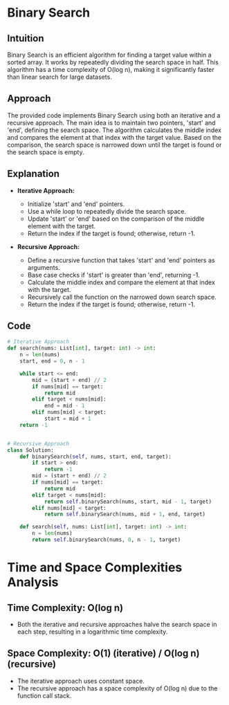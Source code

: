 # Binary Search

## Intuition
Binary Search is an efficient algorithm for finding a target value within a sorted array. It works by repeatedly dividing the search space in half. This algorithm has a time complexity of O(log n), making it significantly faster than linear search for large datasets.

## Approach
The provided code implements Binary Search using both an iterative and a recursive approach. The main idea is to maintain two pointers, 'start' and 'end', defining the search space. The algorithm calculates the middle index and compares the element at that index with the target value. Based on the comparison, the search space is narrowed down until the target is found or the search space is empty.

## Explanation
- **Iterative Approach:**
  - Initialize 'start' and 'end' pointers.
  - Use a while loop to repeatedly divide the search space.
  - Update 'start' or 'end' based on the comparison of the middle element with the target.
  - Return the index if the target is found; otherwise, return -1.

- **Recursive Approach:**
  - Define a recursive function that takes 'start' and 'end' pointers as arguments.
  - Base case checks if 'start' is greater than 'end', returning -1.
  - Calculate the middle index and compare the element at that index with the target.
  - Recursively call the function on the narrowed down search space.
  - Return the index if the target is found; otherwise, return -1.

## Code

```python
# Iterative Approach
def search(nums: List[int], target: int) -> int:
    n = len(nums)
    start, end = 0, n - 1

    while start <= end:
        mid = (start + end) // 2
        if nums[mid] == target:
            return mid
        elif target < nums[mid]:
            end = mid - 1
        elif nums[mid] < target:
            start = mid + 1
    return -1
```

```python

# Recursive Approach
class Solution:
    def binarySearch(self, nums, start, end, target):
        if start > end:
            return -1
        mid = (start + end) // 2
        if nums[mid] == target:
            return mid
        elif target < nums[mid]:
            return self.binarySearch(nums, start, mid - 1, target)
        elif nums[mid] < target:
            return self.binarySearch(nums, mid + 1, end, target)

    def search(self, nums: List[int], target: int) -> int:
        n = len(nums)
        return self.binarySearch(nums, 0, n - 1, target)

```


# Time and Space Complexities Analysis

## Time Complexity: O(log n)

- Both the iterative and recursive approaches halve the search space in each step, resulting in a logarithmic time complexity.

## Space Complexity: O(1) (iterative) / O(log n) (recursive)

- The iterative approach uses constant space.
- The recursive approach has a space complexity of O(log n) due to the function call stack.

